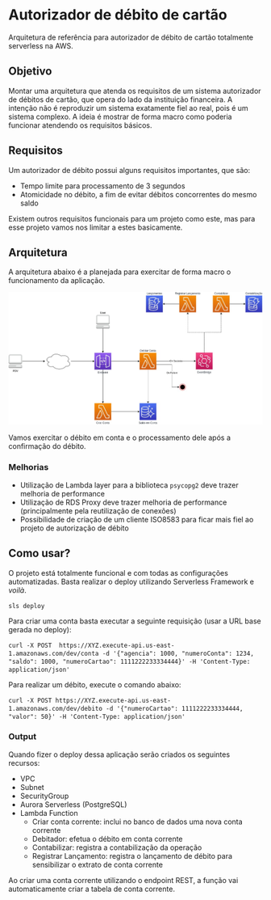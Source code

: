 # Autorizador de débito de cartão

Arquitetura de referência para autorizador de débito de cartão totalmente serverless na AWS.

## Objetivo

Montar uma arquitetura que atenda os requisitos de um sistema autorizador de débitos de cartão, que opera do lado da instituição financeira.
A intenção não é reproduzir um sistema exatamente fiel ao real, pois é um sistema complexo. A ideia é mostrar de forma macro como poderia funcionar atendendo os requisitos básicos.

## Requisitos

Um autorizador de débito possui alguns requisitos importantes, que são:
* Tempo limite para processamento de 3 segundos
* Atomicidade no débito, a fim de evitar débitos concorrentes do mesmo saldo

Existem outros requisitos funcionais para um projeto como este, mas para esse projeto vamos nos limitar a estes basicamente.

## Arquitetura

A arquitetura abaixo é a planejada para exercitar de forma macro o funcionamento da aplicação.

![](imagens/AutorizadorDebitoCartao.jpg)

Vamos exercitar o débito em conta e o processamento dele após a confirmação do débito.

### Melhorias

* Utilização de Lambda layer para a biblioteca `psycopg2` deve trazer melhoria de performance
* Utilização de RDS Proxy deve trazer melhoria de performance (principalmente pela reutilização de conexões)
* Possibilidade de criação de um cliente ISO8583 para ficar mais fiel ao projeto de autorização de débito

## Como usar?

O projeto está totalmente funcional e com todas as configurações automatizadas.
Basta realizar o deploy utilizando Serverless Framework e *voilà*.

```shell script
sls deploy
```

Para criar uma conta basta executar a seguinte requisição (usar a URL base gerada no deploy):
```shell script
curl -X POST  https://XYZ.execute-api.us-east-1.amazonaws.com/dev/conta -d '{"agencia": 1000, "numeroConta": 1234, "saldo": 1000, "numeroCartao": 1111222233334444}' -H 'Content-Type: application/json'
```

Para realizar um débito, execute o comando abaixo:
```shell script
curl -X POST https://XYZ.execute-api.us-east-1.amazonaws.com/dev/debito -d '{"numeroCartao": 1111222233334444, "valor": 50}' -H 'Content-Type: application/json'
```

### Output

Quando fizer o deploy dessa aplicação serão criados os seguintes recursos:
* VPC
* Subnet
* SecurityGroup
* Aurora Serverless (PostgreSQL)
* Lambda Function
    * Criar conta corrente: inclui no banco de dados uma nova conta corrente
    * Debitador: efetua o débito em conta corrente
    * Contabilizar: registra a contabilização da operação
    * Registrar Lançamento: registra o lançamento de débito para sensibilizar o extrato de conta corrente
    
 Ao criar uma conta corrente utilizando o endpoint REST, a função vai automaticamente criar a tabela de conta corrente.